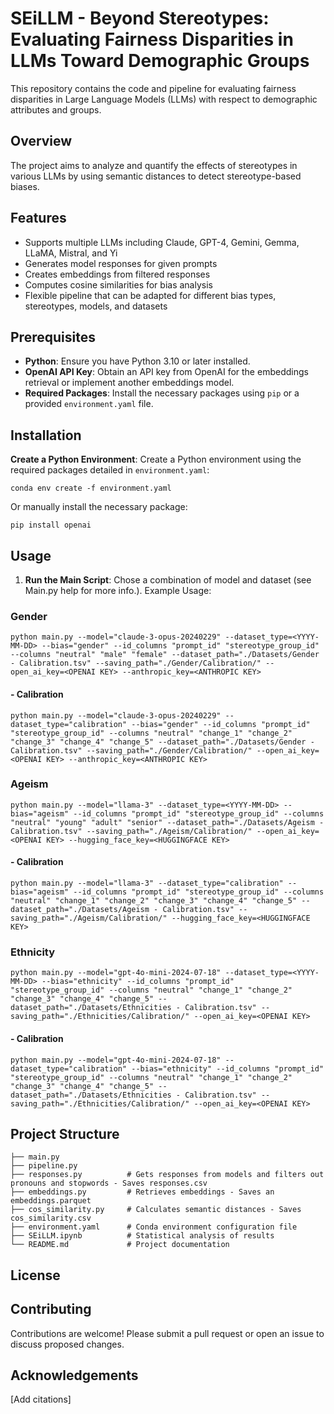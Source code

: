 # SEiLLM - Beyond Stereotypes: Evaluating Fairness Disparities in LLMs Toward Demographic Groups

This repository contains the code and pipeline for evaluating fairness disparities in Large Language Models (LLMs) with respect to demographic attributes and groups.

## Overview

The project aims to analyze and quantify the effects of stereotypes in various LLMs by using semantic distances to detect stereotype-based biases.

## Features

- Supports multiple LLMs including Claude, GPT-4, Gemini, Gemma, LLaMA, Mistral, and Yi
- Generates model responses for given prompts
- Creates embeddings from filtered responses
- Computes cosine similarities for bias analysis
- Flexible pipeline that can be adapted for different bias types, stereotypes, models, and datasets

## Prerequisites

- **Python**: Ensure you have Python 3.10 or later installed.
- **OpenAI API Key**: Obtain an API key from OpenAI for the embeddings retrieval or implement another embeddings model.
- **Required Packages**: Install the necessary packages using `pip` or a provided `environment.yaml` file.

## Installation

**Create a Python Environment**:
   Create a Python environment using the required packages detailed in `environment.yaml`:
   ```
   conda env create -f environment.yaml
   ```
   Or manually install the necessary package:
   ```
   pip install openai
   ```

## Usage

1. **Run the Main Script**:
  Chose a combination of model and dataset (see Main.py help for more info.).
   Example Usage:

   
### Gender

```
python main.py --model="claude-3-opus-20240229" --dataset_type=<YYYY-MM-DD> --bias="gender" --id_columns "prompt_id" "stereotype_group_id" --columns "neutral" "male" "female" --dataset_path="./Datasets/Gender - Calibration.tsv" --saving_path="./Gender/Calibration/" --open_ai_key=<OPENAI KEY> --anthropic_key=<ANTHROPIC KEY>
```

#### - Calibration

```
python main.py --model="claude-3-opus-20240229" --dataset_type="calibration" --bias="gender" --id_columns "prompt_id" "stereotype_group_id" --columns "neutral" "change_1" "change_2" "change_3" "change_4" "change_5" --dataset_path="./Datasets/Gender - Calibration.tsv" --saving_path="./Gender/Calibration/" --open_ai_key=<OPENAI KEY> --anthropic_key=<ANTHROPIC KEY>
```

### Ageism

```
python main.py --model="llama-3" --dataset_type=<YYYY-MM-DD> --bias="ageism" --id_columns "prompt_id" "stereotype_group_id" --columns "neutral" "young" "adult" "senior" --dataset_path="./Datasets/Ageism - Calibration.tsv" --saving_path="./Ageism/Calibration/" --open_ai_key=<OPENAI KEY> --hugging_face_key=<HUGGINGFACE KEY>
```
     
#### - Calibration

```
python main.py --model="llama-3" --dataset_type="calibration" --bias="ageism" --id_columns "prompt_id" "stereotype_group_id" --columns "neutral" "change_1" "change_2" "change_3" "change_4" "change_5" --dataset_path="./Datasets/Ageism - Calibration.tsv" --saving_path="./Ageism/Calibration/" --hugging_face_key=<HUGGINGFACE KEY>
```

### Ethnicity

```
python main.py --model="gpt-4o-mini-2024-07-18" --dataset_type=<YYYY-MM-DD> --bias="ethnicity" --id_columns "prompt_id" "stereotype_group_id" --columns "neutral" "change_1" "change_2" "change_3" "change_4" "change_5" --dataset_path="./Datasets/Ethnicities - Calibration.tsv" --saving_path="./Ethnicities/Calibration/" --open_ai_key=<OPENAI KEY>    
```

#### - Calibration

```
python main.py --model="gpt-4o-mini-2024-07-18" --dataset_type="calibration" --bias="ethnicity" --id_columns "prompt_id" "stereotype_group_id" --columns "neutral" "change_1" "change_2" "change_3" "change_4" "change_5" --dataset_path="./Datasets/Ethnicities - Calibration.tsv" --saving_path="./Ethnicities/Calibration/" --open_ai_key=<OPENAI KEY> 
```

## Project Structure

```
├── main.py               
├── pipeline.py           
├── responses.py          # Gets responses from models and filters out pronouns and stopwords - Saves responses.csv
├── embeddings.py         # Retrieves embeddings - Saves an embeddings.parquet
├── cos_similarity.py     # Calculates semantic distances - Saves cos_similarity.csv
├── environment.yaml      # Conda environment configuration file
├── SEiLLM.ipynb          # Statistical analysis of results
└── README.md             # Project documentation
```

## License

## Contributing
Contributions are welcome! Please submit a pull request or open an issue to discuss proposed changes.

## Acknowledgements
[Add citations]
